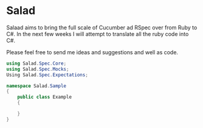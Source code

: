 Salad
=====
Salaad aims to bring the full scale of Cucumber ad RSpec over from Ruby to C#. In the next few weeks I will attempt to translate all the ruby code into C#.

Please feel free to send me ideas and suggestions and well as code.

```csharp
using Salad.Spec.Core;
using Salad.Spec.Mocks;
Using Salad.Spec.Expectations;

namespace Salad.Sample
{
    public class Example
    {

    }
}


```